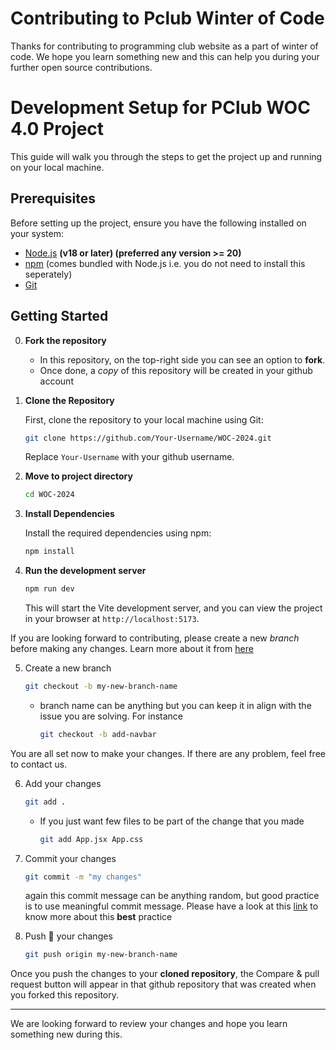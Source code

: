 # Contributing to Pclub Winter of Code

Thanks for contributing to programming club website as a part of winter of code. We hope you learn something new and this can help you during your further open source contributions.

# Development Setup for PClub WOC 4.0 Project

This guide will walk you through the steps to get the project up and running on your local machine.

## Prerequisites

Before setting up the project, ensure you have the following installed on your system:

- [Node.js](https://nodejs.org/) **(v18 or later) (preferred any version >= 20)**
- [npm](https://www.npmjs.com/) (comes bundled with Node.js i.e. you do not need to install this seperately)
- [Git](https://git-scm.com/downloads)

## Getting Started

0. **Fork the repository**

   - In this repository, on the top-right side you can see an option to **fork**.
   - Once done, a *copy* of this repository will be created in your github account

2. **Clone the Repository**

   First, clone the repository to your local machine using Git:
   ```bash
   git clone https://github.com/Your-Username/WOC-2024.git
   ```

   Replace `Your-Username` with your github username.

3. **Move to project directory**

   ```bash
   cd WOC-2024
   ```
4. **Install Dependencies**

   Install the required dependencies using npm:
   ```bash
   npm install
   ```

5. **Run the development server**

   ```bash
   npm run dev
   ```

   This will start the Vite development server, and you can view the project in your browser at `http://localhost:5173`.

If you are looking forward to contributing, please create a new *branch* before making any changes. Learn more about it from [here](https://docs.github.com/en/pull-requests/collaborating-with-pull-requests/proposing-changes-to-your-work-with-pull-requests/about-branches)

5. Create a new branch

   ```bash
   git checkout -b my-new-branch-name
   ```

   - branch name can be anything but you can keep it in align with the issue you are solving. For instance

     ```bash
     git checkout -b add-navbar
     ```

You are all set now to make your changes. If there are any problem, feel free to contact us.
   
6. Add your changes

   ```bash
   git add .
   ```

   - If you just want few files to be part of the change that you made

     ```bash
     git add App.jsx App.css
     ```


7. Commit your changes

   ```bash
   git commit -m "my changes"
   ```

   again this commit message can be anything random, but good practice is to use meaningful commit message.
   Please have a look at this [link](https://gist.github.com/joshbuchea/6f47e86d2510bce28f8e7f42ae84c716) to know more about this **best** practice

8. Push 🚀 your changes

   ```bash
   git push origin my-new-branch-name
   ```

Once you push the changes to your **cloned repository**, the Compare & pull request button will appear in that github repository that was created when you forked this repository.

---

We are looking forward to review your changes and hope you learn something new during this.
   
